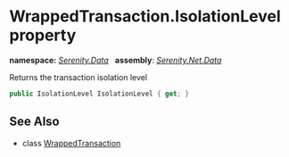 # WrappedTransaction.IsolationLevel property
**namespace:** *[Serenity.Data](../../README.md#serenity.data-namespace)*   **assembly**: *[Serenity.Net.Data](../../README.md)*

Returns the transaction isolation level

```csharp
public IsolationLevel IsolationLevel { get; }
```

## See Also

* class [WrappedTransaction](../WrappedTransaction.md)